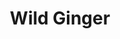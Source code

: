 ---
layout: place
title: Wild Ginger
permalink: /florida/daytona-beach/wild-ginger.html
stateAbbr: FL
stateName: Florida
cityName: Daytona Beach
seo:
  type: restaurant
  links: null
place_id: ChIJ5Zl_27Pd5ogRefR2AEF_RjY
photos:
  - name: >-
      places/ChIJ5Zl_27Pd5ogRefR2AEF_RjY/photos/AeeoHcINmd8JD2blu2FCuey7YGGNvfD9QLHkGGJZSe89a7Bktb8ihbHbgBRWa-PJeMil_49K9bQRCscifNgkWplkXkJpAezUiRagBQn_mwH4u9xmCn_644je1qgjpV604ZdHRsrhEW27KL8QVD7FRs0NwyNBoshTLpMVr7ElLt6fC4uKhD1HvxFcZ-GfEnqmvydXT1KLR4Lrou6h_lwz4l-XooO6yTaccen1vncveBN_rpEIQ5RgtxSASDsHXTF6EI6XSUTCg_i-dCBspyLXHYzX04nsF963XK59M01gHsh8Y0W6dqJV78OSabAIj_Rib3h3ZMOEU_meZqhzt-X0fIqgbiG6usZGvSNsK5hXDcf3dqsEbfBHJb94U5lK7ugQQGU2RctdxiSMxf45eDxUWOJ2JNv3yanVdbtarpfluoy6yaBJ_w
    widthPx: 3600
    heightPx: 4800
    authorAttributions:
      - displayName: Игорь Бессараб
        uri: https://maps.google.com/maps/contrib/115093161810269829281
        photoUri: >-
          https://lh3.googleusercontent.com/a-/ALV-UjWdR7ZfhjCZpOt8_gm5DQNGOOTxtitBfAm3UZTRrv4swWfiJSg=s100-p-k-no-mo
    flagContentUri: >-
      https://www.google.com/local/imagery/report/?cb_client=maps_api_places.places_api&image_key=!1e10!2sCIHM0ogKEICAgMCo2Ie6GQ&hl=en-US
    googleMapsUri: >-
      https://www.google.com/maps/place//data=!3m4!1e2!3m2!1sCIHM0ogKEICAgMCo2Ie6GQ!2e10!4m2!3m1!1s0x88e6ddb3db7f99e5:0x36467f410076f479
  - name: >-
      places/ChIJ5Zl_27Pd5ogRefR2AEF_RjY/photos/AeeoHcKSJEp1f8MfUl_T0v23KVNb1X4ajioX-co27wxDduQcmAuF4sHFHDUc5doV9dgLhA-4aIQ8nB_nRvUQ67U7r2AOLUxU989bf20E-ZUf3-sFWmhQ4ET-st5vaLD9VRW1lejhjOfVX8cMoEV4NZi_6wOi13fy1zqaByNSvAO8bWGK3X3JdwcTlKc67Srjj56rhHYgsf99AIYq-OaMU-vvq0M8tnkdiZh2W3E3wluHVG6tl_4UpFRVqgCCgv3zPhW0xiK3W8P774qjnDC2gS7NCHL05NGKuDMgfN4JsXwwc1ov0A8geUJtvMVF5LN78xn6xoor4fNUAnTQbnbe9CvN261VqZcHSlDvVGZkV-ASDnIXgy9iTCsSIyYHKvIMG0NUJNdR4qYLdzpCbYFqyaTnnsY1EZ5pvtVHRbyFCYn8HyVFEvM
    widthPx: 3024
    heightPx: 4032
    authorAttributions:
      - displayName: Glynda A
        uri: https://maps.google.com/maps/contrib/104730970696226003103
        photoUri: >-
          https://lh3.googleusercontent.com/a-/ALV-UjW1erUie_PiblQHOr9XP83nHd0j78PEhVew01sTVVMIyECW2EWr=s100-p-k-no-mo
    flagContentUri: >-
      https://www.google.com/local/imagery/report/?cb_client=maps_api_places.places_api&image_key=!1e10!2sCIHM0ogKEICAgMDwg_TJ7AE&hl=en-US
    googleMapsUri: >-
      https://www.google.com/maps/place//data=!3m4!1e2!3m2!1sCIHM0ogKEICAgMDwg_TJ7AE!2e10!4m2!3m1!1s0x88e6ddb3db7f99e5:0x36467f410076f479
  - name: >-
      places/ChIJ5Zl_27Pd5ogRefR2AEF_RjY/photos/AeeoHcKjQV-4ySFQxqXjPHwxKIcZiquOQuUNeVRqIRJTCbayCgXlgvZcKFGZb_i9_mJlYOMSeXxcePeVRTaPJ4CmAR2zuhpBavyZaahwtCtTZ6Q8h5T3rE4AnVVtFZgPoyaBOEZWa3n-MJEa0X7K5wDCbdxmQTKm-a4cVd1TQuZH71awJJHuGSor2tBqrU0itbFSBimacFKZKUkPZU2Tkoatywh3i01XP70vdq8yCqNt7-G5S_byupD57aZgzlTYvUl5dKmyEzuz1amufOcwO1YUPAFKvZIF_hAHoaKCvVGPtIP_dt08UuX1QGi8Q1IOOv00KvLQRYm2RFjfB7IpbXAT0AV7KEmpFUJbwaxXsUgA5N0ronGi1I0dVuK5IMkbjMoDHxlaLdDg0N8EskfJAjlQ1wMPIETLQ0VNV2_zukAZImxqnEw
    widthPx: 3000
    heightPx: 4000
    authorAttributions:
      - displayName: James Klein
        uri: https://maps.google.com/maps/contrib/107076045800127795121
        photoUri: >-
          https://lh3.googleusercontent.com/a-/ALV-UjX1OklrJBioK4_nNe3dFjvCRWsgVhdXuqF4E7nfp7V_KMltgd8j=s100-p-k-no-mo
    flagContentUri: >-
      https://www.google.com/local/imagery/report/?cb_client=maps_api_places.places_api&image_key=!1e10!2sCIHM0ogKEICAgICfvKTIyAE&hl=en-US
    googleMapsUri: >-
      https://www.google.com/maps/place//data=!3m4!1e2!3m2!1sCIHM0ogKEICAgICfvKTIyAE!2e10!4m2!3m1!1s0x88e6ddb3db7f99e5:0x36467f410076f479
  - name: >-
      places/ChIJ5Zl_27Pd5ogRefR2AEF_RjY/photos/AeeoHcL8fqv96bwPtNfmhfVcy2cmEzo9-zNlzEiKcvkZGs_04FExOtb6QyLF9YuYqW0A8Yq-gdQR2laNtaLmODeuz4j-BISEf6PYhGOeia58sbYU7WAPPiH79hJ4UKHzJEAbxxuKq_wXE6CidSW0DKPqjOEd-hlx10ZaW6Afw0JDLWqmG45zUU-zjeRP6tNMKO9XRaS2d1cfH5Dqg6yEGV5xtYv6o1gy2i8C6u5hnvclY2oMDu7_gTGb_2xnMEgdBr6SyM9yFiDe4IDSm5GtC9u1Cj-yUMdMWEze3yIZ3dG8Za8lE3OQ8g8GAuAy-MvDk7h9NvX-iKEjbZLHtxg73DH2vtfofU3GYBVa0dKVZ1BZTw6fK7VL8nF8w7eu6190U32Y_VI1EOZv8A6BXPyFiHNUMcOs9sztqKKtorbJBtCfNvywVA
    widthPx: 4000
    heightPx: 3000
    authorAttributions:
      - displayName: AHSGRAD
        uri: https://maps.google.com/maps/contrib/103048996847568702322
        photoUri: >-
          https://lh3.googleusercontent.com/a-/ALV-UjUHMU3Npu7w9ezvPdLrE019re8SwfqsBKyMp6rzvT-2fSs15LHCeQ=s100-p-k-no-mo
    flagContentUri: >-
      https://www.google.com/local/imagery/report/?cb_client=maps_api_places.places_api&image_key=!1e10!2sCIHM0ogKEICAgMCQqfPZTg&hl=en-US
    googleMapsUri: >-
      https://www.google.com/maps/place//data=!3m4!1e2!3m2!1sCIHM0ogKEICAgMCQqfPZTg!2e10!4m2!3m1!1s0x88e6ddb3db7f99e5:0x36467f410076f479
  - name: >-
      places/ChIJ5Zl_27Pd5ogRefR2AEF_RjY/photos/AeeoHcKPtM4EzWscJjc8b75ySyP9qjhr9vMVhkX7X5nJBYb1Iq3eT93Dp2PCylsr1jx7vvmDu9Pd0BqYs0rN30BzJ3FsBBN9Gs0VundnsYSidyD7cizLj7kkBJR7g_8FHjNagsIkc33vGqfcIkSJc6fZ2HTvSMkZzW5WRs3kFGyz6I-1Nm1vm0iyAYdGr3Sbijg4LiKiRxaXQKdwuVbNFU2ellLqH4-R2usNx5FVL4tIoTW5hjpYLUwIfw8VL0UqvuhOXX5HHzSlkVM_GscDCg8APsPzvJKQ4mYOBxiGMh3ZAItkbtP04NUHaFEYGEdvFWTLxF1hJzrvwy4ONtaP3SAT5Q4gagDv01mmjAQg9U2ND2hJxuC3PXe105aHLyo8ck4z2pszD8SZA1iJusSFcC4OGOb4bdlCkZvkxHcgI3VDT3yuDv0
    widthPx: 3600
    heightPx: 4800
    authorAttributions:
      - displayName: Игорь Бессараб
        uri: https://maps.google.com/maps/contrib/115093161810269829281
        photoUri: >-
          https://lh3.googleusercontent.com/a-/ALV-UjWdR7ZfhjCZpOt8_gm5DQNGOOTxtitBfAm3UZTRrv4swWfiJSg=s100-p-k-no-mo
    flagContentUri: >-
      https://www.google.com/local/imagery/report/?cb_client=maps_api_places.places_api&image_key=!1e10!2sCIHM0ogKEICAgMCo2Ie6hQE&hl=en-US
    googleMapsUri: >-
      https://www.google.com/maps/place//data=!3m4!1e2!3m2!1sCIHM0ogKEICAgMCo2Ie6hQE!2e10!4m2!3m1!1s0x88e6ddb3db7f99e5:0x36467f410076f479
  - name: >-
      places/ChIJ5Zl_27Pd5ogRefR2AEF_RjY/photos/AeeoHcLLiTp5Gqxgy3jOgaGSa6ZAI8W-vrAErok5CqGKm1a8PEL6PttLDylwzCZMc4dAQ7WttWUCxW33Xv-esGotRqtGGPt7XdvZ2IesQtNofvaPMzYK_IDpDtVSpQZuN5e_0paQClXU0RMYWkd4BUl8ZSjItAZpSjLdxCqZGql4f0DlNLPecqw9DDpH3RA2OEh99VmcIz0_qri_mVHmxYGAw8NB4NiTqnmGtHQIFE92y-95EX8iyEpCgY-8vP_784JT_EIT1149MbxRX8zJ4QGUI4VKwR_Og1hvwzNLhzUJn8p9h8dArdfuL0X894tNPGAjx49kqmNtoTvilfo28S9opZUrfLib-99UUGGLLPmXHAoe6rD3VaNG7esyZbqWS5L6p6e5N6IdlToNGG76uVkPGALv-FzF9t_d0sSWXbUrb4tXwYQ
    widthPx: 2992
    heightPx: 2992
    authorAttributions:
      - displayName: Samantha Wilson
        uri: https://maps.google.com/maps/contrib/116425281052678132759
        photoUri: >-
          https://lh3.googleusercontent.com/a-/ALV-UjULHlZoFLjLr9rWKd0KQSNbaFxAi7HLNE8z5t_uwinvgHWqiKQWXQ=s100-p-k-no-mo
    flagContentUri: >-
      https://www.google.com/local/imagery/report/?cb_client=maps_api_places.places_api&image_key=!1e10!2sCIHM0ogKEICAgIC_oPrd7gE&hl=en-US
    googleMapsUri: >-
      https://www.google.com/maps/place//data=!3m4!1e2!3m2!1sCIHM0ogKEICAgIC_oPrd7gE!2e10!4m2!3m1!1s0x88e6ddb3db7f99e5:0x36467f410076f479
  - name: >-
      places/ChIJ5Zl_27Pd5ogRefR2AEF_RjY/photos/AeeoHcIQrJbZu83l7WI0ENcQyDcCHuD29W6qzD-p0yDvPlo0wNQ9pANZCCsXinnVUuNtQaiuHifNU2pZmf8lJzf3pVxwEy9O4Jif1i8sc4ME-dpSF6_A_Jtq7HfXGeS4f6XyjgQP8X4XN0elWR4tl85co1Gv07D0ai1IFJABNXLpSYw-wTAe-ZhHy4kqVZ30u3khu3dscuqPTmaVWhXEGWu072zJY1O9GL8jlT-GZZHKwXg7pFWGJtVEwKd6jE6mioKBPcaEmfAVT95GoVcXKxc9qhQPjTdLhhp-1ei-9Q0IMLMRWnrKdwupgOvFCj3l4KgMLzwUPwVyOMWAzgxySa7nRnxtBTjbacc2ykyPIQDMb2MYzC_TPVg9gzSghtyigaRh4IgpmXUNMayL49l4vlLjlsXSFcx7tKvBTjxJq5X1YxcACQ
    widthPx: 3072
    heightPx: 4080
    authorAttributions:
      - displayName: Marie Hamil
        uri: https://maps.google.com/maps/contrib/111817662952818938293
        photoUri: >-
          https://lh3.googleusercontent.com/a-/ALV-UjVAizQ_9CmLIGA91y6hEfsHOtqqj3uPFUzgcH4QTSMfzHlObKAjWA=s100-p-k-no-mo
    flagContentUri: >-
      https://www.google.com/local/imagery/report/?cb_client=maps_api_places.places_api&image_key=!1e10!2sCIHM0ogKEICAgMDQgpy-Iw&hl=en-US
    googleMapsUri: >-
      https://www.google.com/maps/place//data=!3m4!1e2!3m2!1sCIHM0ogKEICAgMDQgpy-Iw!2e10!4m2!3m1!1s0x88e6ddb3db7f99e5:0x36467f410076f479
  - name: >-
      places/ChIJ5Zl_27Pd5ogRefR2AEF_RjY/photos/AeeoHcL9O-x7JgLvNSbgXW4-5U1KW0jbmHQveFz8AC7MTfSpmNkU2mckq7ZQUR7FwMWpDnHMNqSWNM25LxgNAVQXBv1Q6E09IB0eyDrDWv2Q3dwA6YRzgGB4NKJ8wQRwgnRFUkVWpKn11QKHHF6ebfRKQuu2UeOLlBIngekn8xaFvtAKSFhcDlTfIbKw1FhmxenfoRExLSp6EGBJm4AVi7bCdmB-KPeYZS2ceGHoSQeUE231C6NSS7By1CAkm9pNl9_6KbDUVljEnFHLQe1fkQO3IDHcLYRgy2QOqE49BcUxA3OZgYKWXxLkxk-zZCrASi4cNvzYeLgRvxc_IibqO7iwnoaYjgmVwZNK5wsEma6yRLOkOBZsGUeP79wxNVTK5zK-C1ayL6ZMNPInizESbM5XSUzCu2M8m6HufCuacI1bnzmewA
    widthPx: 3000
    heightPx: 4000
    authorAttributions:
      - displayName: Robert Hermon
        uri: https://maps.google.com/maps/contrib/100922462765767326925
        photoUri: >-
          https://lh3.googleusercontent.com/a-/ALV-UjWf5mpshLqRB5X3nKSJ1hbAYQcJLmln_qeTI5ullqaOD7XC7tU=s100-p-k-no-mo
    flagContentUri: >-
      https://www.google.com/local/imagery/report/?cb_client=maps_api_places.places_api&image_key=!1e10!2sCIHM0ogKEICAgICvjrjMcw&hl=en-US
    googleMapsUri: >-
      https://www.google.com/maps/place//data=!3m4!1e2!3m2!1sCIHM0ogKEICAgICvjrjMcw!2e10!4m2!3m1!1s0x88e6ddb3db7f99e5:0x36467f410076f479
  - name: >-
      places/ChIJ5Zl_27Pd5ogRefR2AEF_RjY/photos/AeeoHcLZhD6b6BXqizQBRirJrtSUnd44054PLVQHbnz5Kb05TQtVxIsp9ku-Enyhz7Nyyr7Ax41VXSi3X46kDnfpSDv-Cl_vi9xgOL_0G4PBCZjcchUTR5nn0BFI8QFxGF30k3TM_2S6hM1MTS5lbM4i5LdN1JrK0-Abi4wbQcwEq61hlf0RTHxrwgQ2zNAfTcqzQhRksYadG2nSRC8JRvM1veCx582A2lt7k7ywuE8ii4I7yQoOfqZb0Jd3XJNay4tVVsS_-AATzjMiJehNOH6eOHGUZh_MxezpQrU_zalf5dljW2DiqmI7V8d-7swmSFfbXD1RKpfAp2nYI2FZ45wsOn769B_2qdx2nOydp3K_zdY3J-FIYjQwud3wRqUveUuJv2tEmwsdsqFOFFlYSfCV2IWIfzvRTZdPHj9y4eR01aPo3A
    widthPx: 3000
    heightPx: 4000
    authorAttributions:
      - displayName: J P
        uri: https://maps.google.com/maps/contrib/105846347411714166422
        photoUri: >-
          https://lh3.googleusercontent.com/a/ACg8ocKKWU38tKrVxbgc8K4cj80_rYxURk_BOzzJpkpX2_4lVh03YQ=s100-p-k-no-mo
    flagContentUri: >-
      https://www.google.com/local/imagery/report/?cb_client=maps_api_places.places_api&image_key=!1e10!2sCIHM0ogKEICAgIDLkMPWRA&hl=en-US
    googleMapsUri: >-
      https://www.google.com/maps/place//data=!3m4!1e2!3m2!1sCIHM0ogKEICAgIDLkMPWRA!2e10!4m2!3m1!1s0x88e6ddb3db7f99e5:0x36467f410076f479
  - name: >-
      places/ChIJ5Zl_27Pd5ogRefR2AEF_RjY/photos/AeeoHcKagAG2HY-wTmvyVSw0vDXFeba36W8xFLKipHTgpxMhFWImKq1b46BQMtyscknra8W2pnkNaaIwdVnClKRrL069UBYYWn5jwBDIVPHDcGRtgJW6OdV63Sc6ts9woFYB1LeZcRQZRzzxM0RP2Yl49wVPqypfVXVv3znx_Xe-pnJNeFHI0yxrP2Xmu7Et87DR6EQVpacXGcNwKTR7KkRJdWKqPJ9vq9djR9l_uST0Cf9fcZEB7_sruNwU-UfDystPL0Z14tGk7ixnZLkzsLswrSu4miP_5q4lEhyNF8FGifB9mxRthAEKvrVoVYSMj8UsarR4IEgIMblvTlEYxIVTWSzICNtj0EEhw1jCHLSSmjwvNtqy_mPDPGgJDZ7SQp5y7duCHFjx1lb1HtdaFXPIbWdWM71UNlBXmOOewSbekN9RdA
    widthPx: 4080
    heightPx: 3072
    authorAttributions:
      - displayName: Vladimir Oselsky
        uri: https://maps.google.com/maps/contrib/102946164640240599738
        photoUri: >-
          https://lh3.googleusercontent.com/a-/ALV-UjVB3GkWTAcODRN63ySX_YlsFvkMIqdq3UbQvyKWQVdQS6yekdhh=s100-p-k-no-mo
    flagContentUri: >-
      https://www.google.com/local/imagery/report/?cb_client=maps_api_places.places_api&image_key=!1e10!2sCIHM0ogKEICAgIDO46C2Jw&hl=en-US
    googleMapsUri: >-
      https://www.google.com/maps/place//data=!3m4!1e2!3m2!1sCIHM0ogKEICAgIDO46C2Jw!2e10!4m2!3m1!1s0x88e6ddb3db7f99e5:0x36467f410076f479
address: 1115 Cornerstone Blvd, Daytona Beach, FL 32117, USA
street: 1115 Cornerstone Blvd
city: Daytona Beach
state: FL
zip: '32117'
country: USA
neighborhood: null
latitude: '29.216684'
longitude: '-81.095111'
accessibility_options:
  wheelchairAccessibleParking: true
  wheelchairAccessibleEntrance: true
  wheelchairAccessibleRestroom: true
  wheelchairAccessibleSeating: true
business_status: OPERATIONAL
name: Wild Ginger
google_maps_links:
  directionsUri: >-
    https://www.google.com/maps/dir//''/data=!4m7!4m6!1m1!4e2!1m2!1m1!1s0x88e6ddb3db7f99e5:0x36467f410076f479!3e0
  placeUri: https://maps.google.com/?cid=3910953243575252089
  writeAReviewUri: >-
    https://www.google.com/maps/place//data=!4m3!3m2!1s0x88e6ddb3db7f99e5:0x36467f410076f479!12e1
  reviewsUri: >-
    https://www.google.com/maps/place//data=!4m4!3m3!1s0x88e6ddb3db7f99e5:0x36467f410076f479!9m1!1b1
  photosUri: >-
    https://www.google.com/maps/place//data=!4m3!3m2!1s0x88e6ddb3db7f99e5:0x36467f410076f479!10e5
primary_type: Asian Restaurant
opening_hours:
  regular: null
  current: null
secondary_opening_hours:
  regular:
    weekdayDescriptions: null
    type: null
  current:
    weekdayDescriptions: null
    type: null
phone: null
price_level: null
price_range: null
rating: null
rating_count: 0
website: null
description: >-
  Discover Wild Ginger in Daytona Beach, FL$$$Wild Ginger in Daytona Beach, FL,
  stands out as a welcoming Asian restaurant offering a variety of fresh dishes
  in a relaxed setting. This spot specializes in sushi, ramen, and poke bowls,
  drawing in locals and visitors with its flavorful Asian favorites and casual
  vibe that makes dining enjoyable. Accessibility features like
  wheelchair-friendly parking and entrances add to the convenience, ensuring
  everyone can savor the experience. The menu highlights generous portions and a
  clean atmosphere, making it a go-to choice for those seeking tasty
  Japanese-inspired meals near the area. Whether you're exploring sushi options
  or simply craving a laid-back meal, this restaurant delivers on quality and
  comfort.
generative_summary: >-
  Discover Wild Ginger in Daytona Beach, FL$$$Wild Ginger in Daytona Beach, FL,
  stands out as a welcoming Asian restaurant offering a variety of fresh dishes
  in a relaxed setting. This spot specializes in sushi, ramen, and poke bowls,
  drawing in locals and visitors with its flavorful Asian favorites and casual
  vibe that makes dining enjoyable. Accessibility features like
  wheelchair-friendly parking and entrances add to the convenience, ensuring
  everyone can savor the experience. The menu highlights generous portions and a
  clean atmosphere, making it a go-to choice for those seeking tasty
  Japanese-inspired meals near the area. Whether you're exploring sushi options
  or simply craving a laid-back meal, this restaurant delivers on quality and
  comfort.
generative_disclosure: Summarized by AI using the Grok-3-Mini model.
reviews: null
review_summary: >-
  What Visitors Are Sharing$$$Folks often rave about the delicious sushi and
  ramen at this spot, praising the fresh ingredients and hearty portions that
  make every bite satisfying. Many highlight the friendly service and reasonable
  prices, creating a welcoming environment that keeps people coming back for
  more. The clean and casual setup adds to the overall appeal, with diners
  appreciating the straightforward atmosphere that pairs well with their meals.
  While some mention that certain dishes could use a bit more zest to enhance
  the flavors, the positives far outweigh any minor critiques. Overall, it's a
  solid pick for anyone hunting for reliable Asian eats, offering a mix of tasty
  options and attentive vibes that leave a good impression.
review_disclosure: Summarized by AI using the Grok-3-Mini model.
parking_options: null
payment_options: null
allow_dogs: null
curbside_pickup: null
delivery: null
dine_in: null
good_for_children: null
good_for_groups: null
good_for_sports: null
live_music: null
menu_for_children: null
outdoor_seating: null
reservable: null
restroom: null
serves_beer: null
serves_breakfast: null
serves_brunch: null
serves_cocktails: null
serves_coffee: null
serves_dinner: null
serves_dessert: null
serves_lunch: null
serves_vegetarian_food: null
serves_wine: null
takeout: null
update_category: pro
places_description: null

---